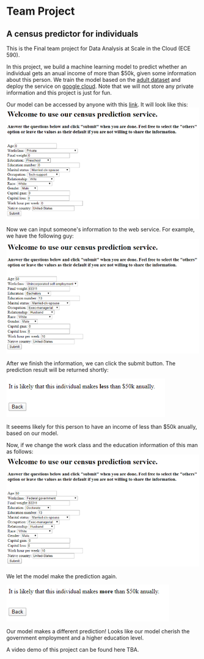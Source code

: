 # Team Project
## A census predictor for individuals

This is the Final team project for Data Analysis at Scale in the Cloud (ECE 590).

In this project, we build a machine learning model to predict whether an individual gets an anual income of more than $50k, given some information about this person. We train the model based on the [adult dataset](https://archive.ics.uci.edu/ml/datasets/adult) and deploy the service on [google cloud](https://cloud.google.com/). Note that we will not store any private information and this project is just for fun.

Our model can be accessed by anyone with this [link](https://team-project-276014.ue.r.appspot.com/). It will look like this:
![image1](images/1.png)

Now we can input someone's information to the web service. For example, we have the following guy:
![image2](images/2.png)

After we finish the information, we can click the submit button. The prediction result will be returned shortly:

![image2r](images/2r.png)

It seeems likely for this person to have an income of less than $50k anually, based on our model.

Now, if we change the work class and the education information of this man as follows:
![image3](images/3.png)

We let the model make the prediction again.

![image3r](images/3r.png)

Our model makes a different prediction! Looks like our model cherish the government employment and a higher education level.

A video demo of this project can be found here TBA.

